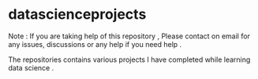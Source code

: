 # datascienceprojects

Note : If you are taking help of this repository , Please contact on email for any issues, discussions or any help if you need help .

The repositories contains various projects I have completed while learning data science .

